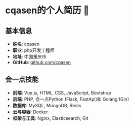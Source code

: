 # cqasen的个人简历 👋

## 基本信息
- **姓名**: cqasen
- **职业**: php开发工程师
- **地址**: 中国重庆市
- **GitHub**: [github.com/cqasen](https://github.com/cqasen)

## 会一点技能
- **前端**: Vue.js, HTML, CSS, JavaScript, Bootstrap
- **后端**: PHP, 会一点Python (Flask, FastApi)和 Golang (Gin)
- **数据库**: MySQL, MongoDB, Redis
- **云与容器**: Docker
- **框架与工具**: Nginx,  Elasticsearch, Git



<!--
**cqasen/cqasen** is a ✨ _special_ ✨ repository because its `README.md` (this file) appears on your GitHub profile.

Here are some ideas to get you started:

- 🔭 I’m currently working on ...
- 🌱 I’m currently learning ...
- 👯 I’m looking to collaborate on ...
- 🤔 I’m looking for help with ...
- 💬 Ask me about ...
- 📫 How to reach me: ...
- 😄 Pronouns: ...
- ⚡ Fun fact: ...
-->

